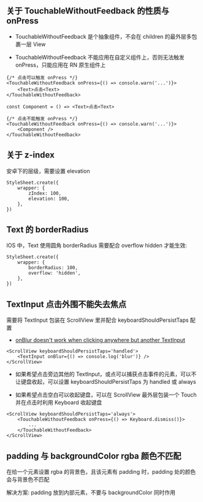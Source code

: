 ## 关于 TouchableWithoutFeedback 的性质与 onPress

- TouchableWithoutFeedback 是个抽象组件，不会在 children 的最外层多包裹一层 View

- TouchableWithoutFeedback 不能应用在自定义组件上，否则无法触发 onPress，只能应用在 RN 原生组件上

```tsx
{/* 点击可以触发 onPress */}
<TouchableWithoutFeedback onPress={() => console.warn('...')}>
    <Text>点击<Text>
</TouchableWithoutFeedback>
```

```tsx
const Component = () => <Text>点击<Text>

{/* 点击不能触发 onPress */}
<TouchableWithoutFeedback onPress={() => console.warn('...')}>
    <Component />
</TouchableWithoutFeedback>
```

## 关于 z-index

安卓下的层级，需要设置 elevation

```tsx
StyleSheet.create({
    wrapper: {
        zIndex: 100,
        elevation: 100,
    },
})
```

## Text 的 borderRadius

IOS 中，Text 使用圆角 borderRadius 需要配合 overflow hidden 才能生效:

```tsx
StyleSheet.create({
    wrapper: {
        borderRadius: 100,
        overflow: 'hidden',
    },
})
```

## TextInput 点击外围不能失去焦点

需要将 TextInput 包装在 ScrollView 里并配合 keyboardShouldPersistTaps 配置

- [onBlur doesn't work when clicking anywhere but another TextInput](https://github.com/facebook/react-native/issues/11071)

```tsx
<ScrollView keyboardShouldPersistTaps='handled'>
    <TextInput onBlur={() => console.log('blur')} />
</ScrollView>
```

- 如果希望点击旁边其他的 TextInput，或点可以捕获点击事件的元素，可以不让键盘收起，可以设置 keyboardShouldPersistTaps 为 handled 或 always

- 如果希望点击空白可以收起键盘，可以在 ScrollView 最外层包装一个 Touch 并在点击时利用 Keyboard 收起键盘

```tsx
<ScrollView keyboardShouldPersistTaps='always'>
    <TouchableWithoutFeedback onPress={() => Keyboard.dismiss()}>
        ...
    </TouchableWithoutFeedback>
</ScrollView>
```

## padding 与 backgroundColor rgba 颜色不匹配

在给一个元素设置 rgba 的背景色，且该元素有 padding 时，padding 处的颜色会与背景色不匹配

解决方案: padding 放到内部元素，不要与 backgroundColor 同时作用